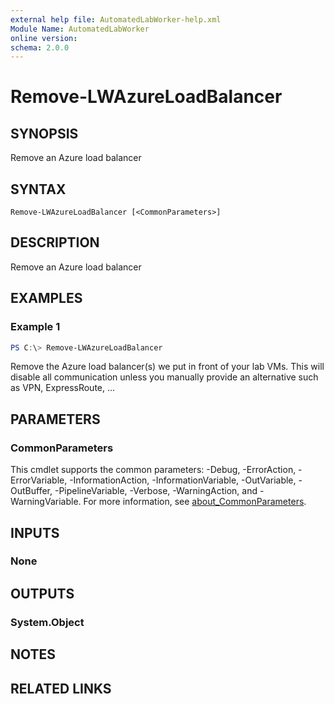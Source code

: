 ```yaml
---
external help file: AutomatedLabWorker-help.xml
Module Name: AutomatedLabWorker
online version:
schema: 2.0.0
---
```


# Remove-LWAzureLoadBalancer

## SYNOPSIS
Remove an Azure load balancer

## SYNTAX

```
Remove-LWAzureLoadBalancer [<CommonParameters>]
```

## DESCRIPTION
Remove an Azure load balancer

## EXAMPLES

### Example 1
```powershell
PS C:\> Remove-LWAzureLoadBalancer 
```

Remove the Azure load balancer(s) we put in front of your lab VMs. This will disable
all communication unless you manually provide an alternative such as VPN, ExpressRoute, ...

## PARAMETERS

### CommonParameters
This cmdlet supports the common parameters: -Debug, -ErrorAction, -ErrorVariable, -InformationAction, -InformationVariable, -OutVariable, -OutBuffer, -PipelineVariable, -Verbose, -WarningAction, and -WarningVariable. For more information, see [about_CommonParameters](http://go.microsoft.com/fwlink/?LinkID=113216).

## INPUTS

### None
## OUTPUTS

### System.Object
## NOTES

## RELATED LINKS
